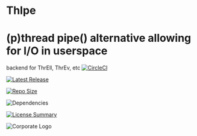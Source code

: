 # ThIpe
(p)thread pipe() alternative allowing for I/O in userspace
==========
backend for ThrEll, ThrEv, etc
[![CircleCI](https://img.shields.io/circleci/build/github/InnovAnon-Inc/ThIpe/?color=%23FF1100&logo=InnovAnon%2C%20Inc.&logoColor=%23FF1133&style=plastic)](https://circleci.com/gh/InnovAnon-Inc/ThIpe/)

[![Latest Release](https://img.shields.io/github/commits-since/InnovAnon-Inc/ThIpe//latest?color=%23FF1100&include_prereleases&logo=InnovAnon%2C%20Inc.&logoColor=%23FF1133&style=plastic)](https://github.com/InnovAnon-Inc/ThIpe//releases/latest)

[![Repo Size](https://img.shields.io/github/repo-size/InnovAnon-Inc/ThIpe/?color=%23FF1100&logo=InnovAnon%2C%20Inc.&logoColor=%23FF1133&style=plastic)](https://github.com/InnovAnon-Inc/ThIpe/)

![Dependencies](https://img.shields.io/librariesio/github/InnovAnon-Inc/ThIpe/?color=%23FF1100&style=plastic)

[![License Summary](https://img.shields.io/github/license/InnovAnon-Inc/ThIpe/?color=%23FF1100&label=Free%20Code%20for%20a%20Free%20World%21&logo=InnovAnon%2C%20Inc.&logoColor=%23FF1133&style=plastic)](https://tldrlegal.com/license/unlicense#summary)

![Corporate Logo](https://i.imgur.com/UD8y4Is.gif)

